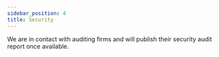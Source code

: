 ```yaml
---
sidebar_position: 4
title: Security
---
```


We are in contact with auditing firms and will publish their security audit report once available.
